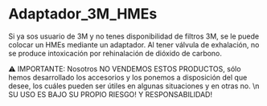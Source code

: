 # Adaptador_3M_HMEs

Si ya sos usuario de 3M y no tenes disponibilidad de filtros 3M,
se le puede colocar un HMEs mediante un adaptador.
Al tener válvula de exhalación, no se produce intoxicación por rehinalación de dióxido de carbono.

⚠️ IMPORTANTE:
Nosotros NO VENDEMOS ESTOS PRODUCTOS, sólo hemos desarrollado los accesorios y los ponemos a disposición del que desee, los cuáles pueden ser útiles en algunas situaciones y en otras no. \n
SU USO ES BAJO SU PROPIO RIESGO! Y RESPONSABILIDAD!
